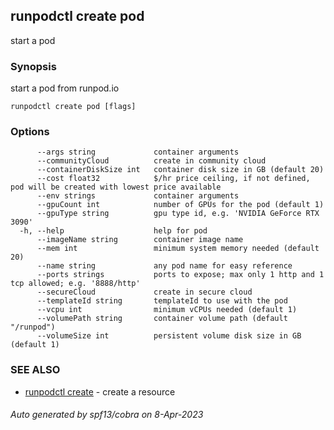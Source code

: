 ## runpodctl create pod

start a pod

### Synopsis

start a pod from runpod.io

```
runpodctl create pod [flags]
```

### Options

```
      --args string             container arguments
      --communityCloud          create in community cloud
      --containerDiskSize int   container disk size in GB (default 20)
      --cost float32            $/hr price ceiling, if not defined, pod will be created with lowest price available
      --env strings             container arguments
      --gpuCount int            number of GPUs for the pod (default 1)
      --gpuType string          gpu type id, e.g. 'NVIDIA GeForce RTX 3090'
  -h, --help                    help for pod
      --imageName string        container image name
      --mem int                 minimum system memory needed (default 20)
      --name string             any pod name for easy reference
      --ports strings           ports to expose; max only 1 http and 1 tcp allowed; e.g. '8888/http'
      --secureCloud             create in secure cloud
      --templateId string       templateId to use with the pod
      --vcpu int                minimum vCPUs needed (default 1)
      --volumePath string       container volume path (default "/runpod")
      --volumeSize int          persistent volume disk size in GB (default 1)
```

### SEE ALSO

* [runpodctl create](runpodctl_create.md)	 - create a resource

###### Auto generated by spf13/cobra on 8-Apr-2023
